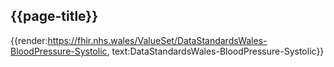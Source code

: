 <div class="warning"><span class="ImplementWarn"></span></div>

## {{page-title}}

{{render:https://fhir.nhs.wales/ValueSet/DataStandardsWales-BloodPressure-Systolic, text:DataStandardsWales-BloodPressure-Systolic}}